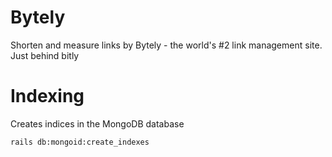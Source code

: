 # Bytely
Shorten and measure links by Bytely - the world's #2 link management site. Just behind bitly

# Indexing

Creates indices in the MongoDB database
```
rails db:mongoid:create_indexes
```
